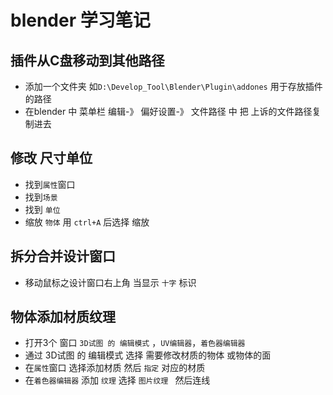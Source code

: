 <!-- vscode  shift+ctrl+v 预览 -->
# blender 学习笔记
## 插件从C盘移动到其他路径
- 添加一个文件夹 如`D:\Develop_Tool\Blender\Plugin\addones` 用于存放插件的路径
- 在blender 中 菜单栏  编辑-》 偏好设置-》 文件路径 中 把 上诉的文件路径复制进去

## 修改 尺寸单位
- 找到`属性`窗口
- 找到`场景`
- 找到 `单位`
- 缩放 `物体`  用 `ctrl+A`  后选择 缩放

## 拆分合并设计窗口
- 移动鼠标之设计窗口右上角 当显示 `十字` 标识

## 物体添加材质纹理
-  打开3个 窗口 `3D试图 的 编辑模式` ，`UV编辑器`，`着色器编辑器`
- 通过 3D试图 的 编辑模式 选择 需要修改材质的物体 或物体的面
- 在`属性`窗口 选择添加材质 然后 `指定` 对应的材质
- 在`着色器编辑器`  添加 `纹理` 选择 `图片纹理 ` 然后连线
